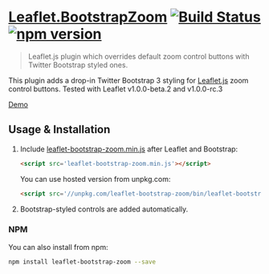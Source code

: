 # [Leaflet.BootstrapZoom](https://github.com/MAD-GooZe/Leaflet.BootstrapZoom) [![Build Status](https://travis-ci.org/mad-gooze/Leaflet.BootstrapZoom.svg?branch=master)](https://travis-ci.org/mad-gooze/Leaflet.BootstrapZoom) [![npm version](https://img.shields.io/npm/v/leaflet-bootstrap-zoom.svg)](https://www.npmjs.com/package/leaflet-bootstrap-zoom)
> Leaflet.js plugin which overrides default zoom control buttons with Twitter Bootstrap styled ones.

This plugin adds a drop-in Twitter Bootstrap 3 styling for [Leaflet.js](http://leafletjs.com/) zoom control buttons. 
Tested with Leaflet v1.0.0-beta.2 and v1.0.0-rc.3

[Demo](http://mad-gooze.github.io/Leaflet.BootstrapZoom/)
## Usage & Installation
1. Include [leaflet-bootstrap-zoom.min.js](https://github.com/mad-gooze/Leaflet.BootstrapZoom/blob/master/bin/leaflet-bootstrap-zoom.min.js) 
after Leaflet and Bootstrap:
   
    ```html
    <script src='leaflet-bootstrap-zoom.min.js'></script>
    ```
    You can use hosted version from unpkg.com:
    ```html
    <script src='//unpkg.com/leaflet-bootstrap-zoom/bin/leaflet-bootstrap-zoom.min.js'></script>
    ```
2. Bootstrap-styled controls are added automatically.

### NPM
You can also install from npm:
```bash
npm install leaflet-bootstrap-zoom --save
```
